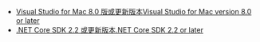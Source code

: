 * [<span data-ttu-id="d40d0-101">Visual Studio for Mac 8.0 版或更新版本</span><span class="sxs-lookup"><span data-stu-id="d40d0-101">Visual Studio for Mac version 8.0 or later</span></span>](https://visualstudio.microsoft.com/downloads/)
* [<span data-ttu-id="d40d0-102">.NET Core SDK 2.2 或更新版本</span><span class="sxs-lookup"><span data-stu-id="d40d0-102">.NET Core SDK 2.2 or later</span></span>](https://www.microsoft.com/net/download/all)
